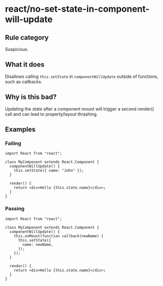 # react/no-set-state-in-component-will-update

## Rule category

Suspicious.

## What it does

Disallows calling `this.setState` in `componentWillUpdate` outside of functions, such as callbacks.

## Why is this bad?

Updating the state after a component mount will trigger a second render() call and can lead to property/layout thrashing.

## Examples

### Failing

```tsx
import React from "react";

class MyComponent extends React.Component {
  componentWillUpdate() {
    this.setState({ name: "John" });
  }

  render() {
    return <div>Hello {this.state.name}</div>;
  }
}
```

### Passing

```tsx
import React from "react";

class MyComponent extends React.Component {
  componentWillUpdate() {
    this.onMount(function callback(newName) {
      this.setState({
        name: newName,
      });
    });
  }

  render() {
    return <div>Hello {this.state.name}</div>;
  }
}
```

